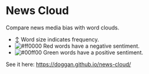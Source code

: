 # News Cloud

Compare news media bias with word clouds.

- :arrow_up_down: Word size indicates frequency.
- ![#ff0000](https://placehold.it/15/ff0000/000000?text=+) Red words have a negative sentiment.
- ![#00ff00](https://placehold.it/15/00ff00/000000?text=+) Green words have a positive sentiment.

See it here: https://doggan.github.io/news-cloud/
